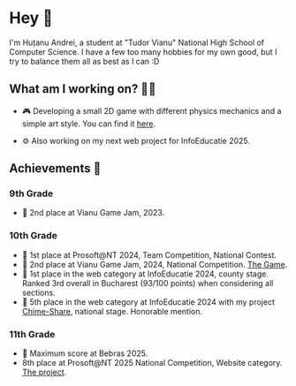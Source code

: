 # Hey 👋

I'm Huțanu Andrei, a student at "Tudor Vianu" National High School of Computer Science. I have a few too many hobbies for my own good, but I try to balance them all as best as I can :D

## What am I working on? 🧑‍💻

- 🎮 Developing a small 2D game with different physics mechanics and a simple art style. You can find it [here](https://github.com/AndreicuD/Gravity-Game-Demo). 

- ⚙️ Also working on my next web project for InfoEducatie 2025.

## Achievements 🌟
### 9th Grade 

- 🥈 2nd place at Vianu Game Jam, 2023. 

### 10th Grade

- 🥇 1st place at Prosoft@NT 2024, Team Competition, National Contest.  
- 🥈 2nd place at Vianu Game Jam, 2024, National Competition. [The Game](https://chadchampion.itch.io/bloody-vlad).
- 🥇 1st place in the web category at InfoEducatie 2024, county stage. Ranked 3rd overall in Bucharest (93/100 points) when considering all sections.  
- 🏅 5th place in the web category at InfoEducatie 2024 with my project [Chime-Share](https://chime-share.com), national stage. Honorable mention.  

### 11th Grade

- 🏅 Maximum score at Bebras 2025.  
- 8th place at Prosoft@NT 2025 National Competition, Website category. [The project](https://darkened-tunes.ro).
